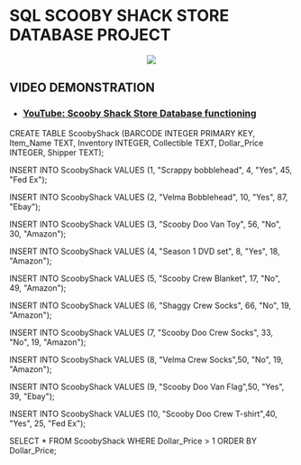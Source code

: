 # SQL SCOOBY SHACK STORE DATABASE PROJECT 


<p align="center">
<img src="https://i.imgur.com/xhIHRFj.png" />
</p>


<h2>VIDEO DEMONSTRATION</h2>

- ### [YouTube: Scooby Shack Store Database functioning]()




CREATE TABLE ScoobyShack (BARCODE INTEGER PRIMARY KEY, Item_Name TEXT, Inventory INTEGER, Collectible TEXT, Dollar_Price INTEGER, Shipper TEXT);

INSERT INTO ScoobyShack VALUES (1, "Scrappy bobblehead", 4, "Yes", 45, "Fed Ex");

INSERT INTO ScoobyShack VALUES (2, "Velma Bobblehead", 10, "Yes", 87, "Ebay");

INSERT INTO ScoobyShack VALUES (3, "Scooby Doo Van Toy", 56, "No", 30, "Amazon");

INSERT INTO ScoobyShack VALUES (4, "Season 1 DVD set", 8, "Yes", 18, "Amazon");

INSERT INTO ScoobyShack VALUES (5, "Scooby Crew Blanket", 17, "No", 49, "Amazon");

INSERT INTO ScoobyShack VALUES (6, "Shaggy Crew Socks", 66, "No", 19, "Amazon");

INSERT INTO ScoobyShack VALUES (7, "Scooby Doo Crew Socks", 33, "No", 19, "Amazon");

INSERT INTO ScoobyShack VALUES (8, "Velma Crew Socks",50, "No", 19, "Amazon");

INSERT INTO ScoobyShack VALUES (9, "Scooby Doo Van Flag",50, "Yes", 39, "Ebay");

INSERT INTO ScoobyShack VALUES (10, "Scooby Doo Crew T-shirt",40, "Yes", 25, "Fed Ex");

SELECT * FROM ScoobyShack WHERE Dollar_Price > 1 ORDER BY Dollar_Price;
